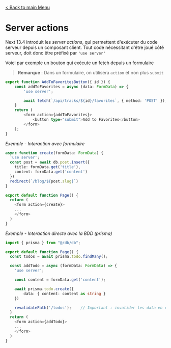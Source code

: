 [< Back to main Menu](https://github.com/gsoulie/react-resources/blob/master/react-presentation.md)    

# Server actions

Next 13.4 introduit les *server actions*, qui permettent d'exécuter du code serveur depuis un composant client. Tout code nécessitant d'être joué côté serveur, doit donc être préfixé par ````'use server'````

Voici  par exemple un bouton qui exécute un fetch depuis un formulaire

> **Remarque** : Dans un formulaire, on utilisera ````action```` et non plus ````submit````

````typescript
export function AddToFavoritesButton({ id }) {
    const addToFavorites = async (data: FormData) => {
        'use server';

        await fetch(`/api/tracks/${id}/favorites`, { method: 'POST' });
    }
    return (
        <form action={addToFavorites}>
            <button type="submit">Add to Favorites</button>
        </form>
    );
}
````

*Exemple - Interaction avec formulaire*
````typescript
async function create(formData: FormData) {
  'use server';
  const post = await db.post.insert({
    title: formData.get('title'),
    content: formData.get('content')
  })
  redirect(`/blog/${post.slug}`)
}

export default function Page() {
  return (
    <form action={create}>
    ...
    </form>
  )
}
````

*Exemple - Interaction directe avec la BDD (prisma)*
````typescript
import { prisma } from "@/db/db";

export default function Page() {
  const todos = await prisma.todo.findMany();

  const addTodo = async (formData: FormData) => {
    'use server';

    const content = formData.get('content');

    await prisma.todo.create({
        data: { content: content as string }
    })

    revalidatePath('/todos');    // Important : invalider les data en cache pour redéclencher le chargement des données
  }
  return (
    <form action={addTodo}>
    ...
    </form>
  )
}
````

